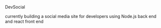 DevSocial

currently building a social media site for developers using Node.js back end and react front end
